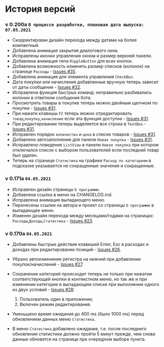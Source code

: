 # История версий
### v 0.200a `В процесcе разработки, плановая дата выпуска: 07.05.2021`
* Скорректирован дизайн перехода между датами на более компактный.
* Добавлена анимация закрытия диалогового окна.
* Исправлены иконки управления окном и размер верхней панели.
* Добавлена анимация типа ```RippleButton``` для всех кнопок.
* Добавлена возможность изменять размер списков (колонок) на странице `Расходы` - [Issues #35](/../../issues/35).
* Добавлена анимация для элемента управления `CheckBox`.
* Дата покупки или начисления добавленные вручную теперь зависит от даты сообщения - [Issues #32](/../../issues/32).
* Исправлена функция быстрых команд: неправильно разбивались колонки в ответном сообщения бота.
* Просмотреть товары в покупке теперь можно двойным щелчком по покупке - [Issues #31](/../../issues/31).
* При нажати клавишы `F2` теперь можно отредактировать `товар`,`покупку`,`начисление` если эта функция доступна - [Issues #31](/../../issues/31).
* При редактировании теперь выделяется вся строка в `TextBox` - [Issues #31](/../../issues/31).
* Исправлен порядок `количество` и `цена` в списке товаров - [Issues #31](/../../issues/31).
* Добавлено автозаполнение для панели `Новая покупка` - [Issues #31](/../../issues/31).
* Исправлено поведение `ListView` в панели `Новая покупка` при котором отключался список с выбором пользователей если последний товар был удален.
* Теперь на странице `Статистика` на графике `Расход по категориям` в подсказке указывается не сокращенные значения и сокращенные.
### v 0.171a ```04.05.2021```
* Исправлен дизайн страницы ```О программе```.
* Добавлена ссылка в меню на CHANGELOG.md.
* Исправлена анимация выпадающего меню.
* Перенесены ссылки на автора и проект со страницы ```О программе``` в выпадающее меню.
* Изменен дизайн перехода между месяцами/годами на страницах: ```Расходы```,```Доходы```,```Статистика``` - [Issues #23](/../../issues/23).
### v 0.170a ```04.05.2021```
* Добавлены быстрые действия клавишей Enter, Esc в расходах и доходах при редактировании позиций - [Issues #26](/../../issues/26).
* Убрано автоизменение регистра на нижний при добавлении покупок/начислений - [Issues #27](/../../issues/27).
* Сохранение категорий происходит теперь не только при нажатии соответствующей кнопки в контекстном меню, но так же и при изменении категории в выпадающем списке при выполнении одного из двух условий - [Issues #28](/../../issues/28):
  1. Пользователь один в приложении;
  2. Включен режим редактирования.  
  
* Уменьшено время ожидания до 400 ms (было 1000 ms) перед обновлением данных меню ```Статистика```.
* В меню ```Статистика``` добавлено ожидание, т.е. после последнего обновления статистики должно пройти 5 минут прежде, чем снова данные обновятся на странице при очередном выборе пункта.
